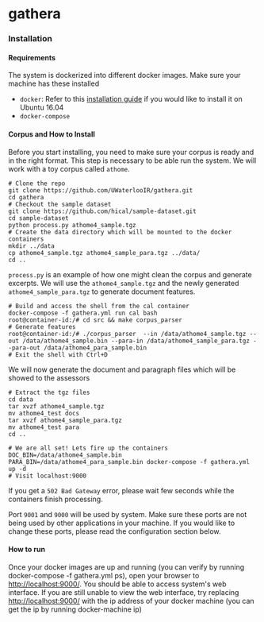 # gathera


### Installation
#### Requirements
The system is dockerized into different docker images. Make sure your machine has these installed

* `docker`: Refer to this [installation guide](https://www.digitalocean.com/community/tutorials/how-to-install-and-use-docker-on-ubuntu-16-04) if you would like to install it on Ubuntu 16.04
* `docker-compose`

#### Corpus and How to Install
Before you start installing, you need to make sure your corpus is ready and in the right format. This step is necessary to be able run the system. We will work with a toy corpus called `athome`.

```
# Clone the repo
git clone https://github.com/UWaterlooIR/gathera.git
cd gathera
# Checkout the sample dataset
git clone https://github.com/hical/sample-dataset.git
cd sample-dataset
python process.py athome4_sample.tgz
# Create the data directory which will be mounted to the docker containers
mkdir ../data
cp athome4_sample.tgz athome4_sample_para.tgz ../data/
cd ..
```

`process.py` is an example of how one might clean the corpus and generate excerpts.
 We will use the `athome4_sample.tgz` and the newly generated `athome4_sample_para.tgz` to generate document features.


```
# Build and access the shell from the cal container
docker-compose -f gathera.yml run cal bash
root@container-id:/# cd src && make corpus_parser
# Generate features
root@container-id:/# ./corpus_parser  --in /data/athome4_sample.tgz --out /data/athome4_sample.bin --para-in /data/athome4_sample_para.tgz --para-out /data/athome4_para_sample.bin
# Exit the shell with Ctrl+D
```

We will now generate the document and paragraph files which will be showed to the assessors

```
# Extract the tgz files
cd data
tar xvzf athome4_sample.tgz
mv athome4_test docs
tar xvzf athome4_sample_para.tgz
mv athome4_test para
cd ..

# We are all set! Lets fire up the containers
DOC_BIN=/data/athome4_sample.bin PARA_BIN=/data/athome4_para_sample.bin docker-compose -f gathera.yml up -d
# Visit localhost:9000
```

If you get a `502 Bad Gateway` error, please wait few seconds while the containers finish processing.

Port `9001` and `9000` will be used by system. Make sure these ports are not being used by other applications in your machine. If you would like to change these ports, please read the configuration section below.

#### How to run
Once your docker images are up and running (you can verify by running docker-compose -f gathera.yml ps), 
open your browser to [http://localhost:9000/](http://localhost:9000/). 
You should be able to access system's web interface. 
If you are still unable to view the web interface, 
try replacing [http://localhost:9000/](http://localhost:9000/) with the ip address 
of your docker machine (you can get the ip by running docker-machine ip)
